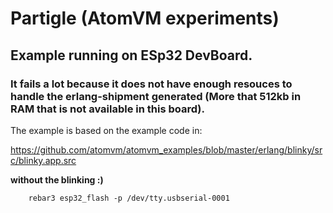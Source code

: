 # Partigle (AtomVM experiments)

## Example running on ESp32 DevBoard. 

### It fails a lot because it does not have enough resouces to handle the erlang-shipment generated (More that 512kb in RAM that is not available in this board).

The example is based on the example code in:

https://github.com/atomvm/atomvm_examples/blob/master/erlang/blinky/src/blinky.app.src

**without the blinking :)**

```term
    rebar3 esp32_flash -p /dev/tty.usbserial-0001 
```
